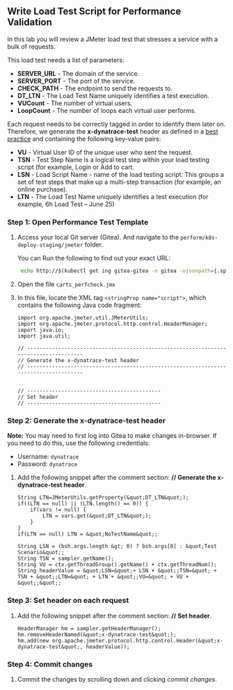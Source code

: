 ## Write Load Test Script for Performance Validation

In this lab you will review a JMeter load test that stresses a service with a bulk of requests. 

This load test needs a list of parameters:
* **SERVER_URL** - The domain of the service.
* **SERVER_PORT** - The port of the service.
* **CHECK_PATH** - The endpoint to send the requests to.
* **DT_LTN** - The Load Test Name uniquely identifies a test execution.
* **VUCount** - The number of virtual users. 
* **LoopCount** - The number of loops each virtual user performs.

Each request needs to be correctly tagged in order to identify them later on. Therefore, we generate the **x-dynatrace-test** header as defined in a [best practice](https://www.dynatrace.com/support/help/integrations/test-automation-frameworks/how-do-i-integrate-dynatrace-into-my-load-testing-process/) and containing the following key-value pairs:
* **VU** - Virtual User ID of the unique user who sent the request.
* **TSN** - Test Step Name is a logical test step within your load testing script (for example, Login or Add to cart.
* **LSN** - Load Script Name - name of the load testing script. This groups a set of test steps that make up a multi-step transaction (for example, an online purchase).
* **LTN** - The Load Test Name uniquely identifies a test execution (for example, 6h Load Test – June 25)

### Step 1: Open Performance Test Template
1. Access your local Git server (Gitea). And navigate to the `perform/k8s-deploy-staging/jmeter` folder.
    
    You can Run the following to find out your exact URL:
    ```bash
     echo http://$(kubectl get ing gitea-gitea -n gitea -ojsonpath={.spec.rules[0].host})/perform/k8s-deploy-staging/src/branch/master/jmeter
    ```
1. Open the file `carts_perfcheck.jmx`
1. In this file, locate the XML tag `<stringProp name="script">`, which contains the following Java code fragment:
    ```
    import org.apache.jmeter.util.JMeterUtils;
    import org.apache.jmeter.protocol.http.control.HeaderManager;
    import java.io;
    import java.util;

    // -------------------------------------------------------------------------------------
    // Generate the x-dynatrace-test header 
    // -------------------------------------------------------------------------------------
    

    // -------------------------------------------
    // Set header
    // -------------------------------------------

    ```

### Step 2: Generate the x-dynatrace-test header
**Note:** You may need to  first log into Gitea to make changes in-browser. If you need to do this, use the following credentials:
 - Username: `dynatrace`
 - Password: `dynatrace`

1. Add the following snippet after the comment section: **// Generate the x-dynatrace-test header**.
    ```
    String LTN=JMeterUtils.getProperty(&quot;DT_LTN&quot;);
    if((LTN == null) || (LTN.length() == 0)) {
        if(vars != null) {
            LTN = vars.get(&quot;DT_LTN&quot;);
        }
    }
    if(LTN == null) LTN = &quot;NoTestName&quot;;

    String LSN = (bsh.args.length &gt; 0) ? bsh.args[0] : &quot;Test Scenario&quot;;
    String TSN = sampler.getName();
    String VU = ctx.getThreadGroup().getName() + ctx.getThreadNum();
    String headerValue = &quot;LSN=&quot;+ LSN + &quot;;TSN=&quot; + TSN + &quot;;LTN=&quot; + LTN + &quot;;VU=&quot; + VU + &quot;;&quot;;
    ```

### Step 3: Set header on each request
1. Add the following snippet after the comment section: **// Set header**.
    ```
    HeaderManager hm = sampler.getHeaderManager();
    hm.removeHeaderNamed(&quot;x-dynatrace-test&quot;);
    hm.add(new org.apache.jmeter.protocol.http.control.Header(&quot;x-dynatrace-test&quot;, headerValue));  
    ```

### Step 4: Commit changes
1. Commit the changes by scrolling down and clicking *commit changes*.
